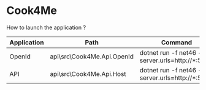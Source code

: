 # Cook4Me

How to launch the application ?

| Application | Path                       | Command                                         |
| ----------- | -------------------------- | ----------------------------------------------- |
| OpenId      | api\src\Cook4Me.Api.OpenId | dotnet run -f net46 --server.urls=http://*:5001 |
| API         | api\src\Cook4Me.Api.Host   | dotnet run -f net46 --server.urls=http://*:5000 |